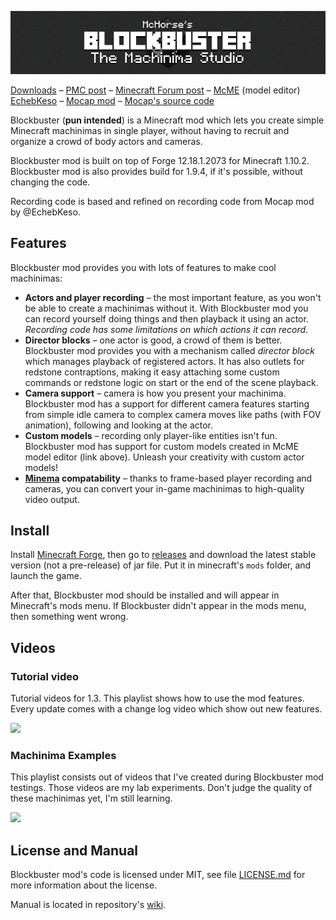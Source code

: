 ![Blockbuster](./logo.png) 

[Downloads](https://github.com/mchorse/blockbuster/releases) – [PMC post](http://www.planetminecraft.com/mod/blockbuster-machinima-mod/) – [Minecraft Forum post](http://www.minecraftforum.net/forums/mapping-and-modding/minecraft-mods/2700216-blockbuster-create-simple-machinimas-and-adventure) – [McME](https://github.com/mchorse/mcme) (model editor)  
[EchebKeso](https://twitter.com/EchebKeso) – [Mocap mod](http://www.minecraftforum.net/forums/mapping-and-modding/minecraft-mods/1445402-minecraft-motion-capture-mod-mocap-16-000) – [Mocap's source code](https://github.com/EchebKeso/Mocap)

Blockbuster (**pun intended**) is a Minecraft mod which lets you create simple 
Minecraft machinimas in single player, without having to recruit and organize a 
crowd of body actors and cameras.

Blockbuster mod is built on top of Forge 12.18.1.2073 for Minecraft 1.10.2. Blockbuster mod is also provides build for 1.9.4, if it's possible, without changing the code.

Recording code is based and refined on recording code from Mocap mod by @EchebKeso.

## Features

Blockbuster mod provides you with lots of features to make cool machinimas:

* **Actors and player recording** – the most important feature, as you won't be able to create a machinimas without it. With Blockbuster mod you can record yourself doing things and then playback it using an actor. *Recording code has some limitations on which actions it can record*. 
* **Director blocks** – one actor is good, a crowd of them is better. Blockbuster mod provides you with a mechanism called *director block* which manages playback of registered actors. It has also outlets for redstone contraptions, making it easy attaching some custom commands or redstone logic on start or the end of the scene playback.
* **Camera support** – camera is how you present your machinima. Blockbuster mod has a support for different camera features starting from simple idle camera to complex camera moves like paths (with FOV animation), following and looking at the actor.
* **Custom models** – recording only player-like entities isn't fun. Blockbuster mod has support for custom models created in McME model editor (link above). Unleash your creativity with custom actor models!
* **[Minema](https://github.com/daipenger/minema) compatability** – thanks to frame-based player recording and cameras, you can convert your in-game machinimas to high-quality video output.

## Install

Install [Minecraft Forge](http://files.minecraftforge.net/), then go to 
[releases](https://github.com/mchorse/blockbuster/releases) and download the 
latest stable version (not a pre-release) of jar file. Put it in minecraft's `mods` folder, and launch the game. 

After that, Blockbuster mod should be installed and will appear in Minecraft's 
mods menu. If Blockbuster didn't appear in the mods menu, then something went 
wrong.

## Videos

### Tutorial video

Tutorial videos for 1.3. This playlist shows how to use the mod features. Every update comes with a change log video which show out new features.

<a href="https://youtube.com/playlist?list=PL6UPd2Tj65nGxteZIdEE_fIga7_HoZJ9w">
    <img src="https://img.youtube.com/vi/WXrBEQZrQ7Q/0.jpg">
</a>

### Machinima Examples

This playlist consists out of videos that I've created during Blockbuster mod testings. Those videos are my lab experiments. Don't judge the quality of these machinimas yet, I'm still learning.

<a href="https://www.youtube.com/watch?v=Q-IdY4VsMFk&index=1&list=PL6UPd2Tj65nFdhjzY-z6yCJuPaEanB2BF">
    <img src="https://img.youtube.com/vi/Q-IdY4VsMFk/0.jpg">
</a>

## License and Manual

Blockbuster mod's code is licensed under MIT, see file [LICENSE.md](./LICENSE.md) for more information about the license.

Manual is located in repository's [wiki](https://github.com/mchorse/blockbuster/wiki). 